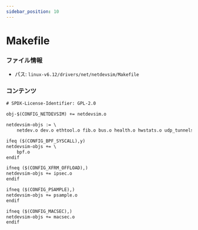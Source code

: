 ```yaml
---
sidebar_position: 10
---
```

# Makefile

### ファイル情報

- パス: `linux-v6.12/drivers/net/netdevsim/Makefile`

### コンテンツ

```txt
# SPDX-License-Identifier: GPL-2.0

obj-$(CONFIG_NETDEVSIM) += netdevsim.o

netdevsim-objs := \
	netdev.o dev.o ethtool.o fib.o bus.o health.o hwstats.o udp_tunnels.o

ifeq ($(CONFIG_BPF_SYSCALL),y)
netdevsim-objs += \
	bpf.o
endif

ifneq ($(CONFIG_XFRM_OFFLOAD),)
netdevsim-objs += ipsec.o
endif

ifneq ($(CONFIG_PSAMPLE),)
netdevsim-objs += psample.o
endif

ifneq ($(CONFIG_MACSEC),)
netdevsim-objs += macsec.o
endif

```
